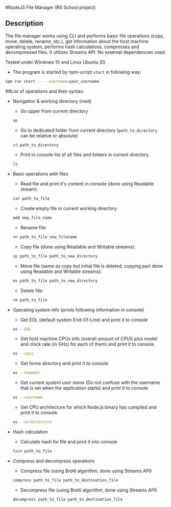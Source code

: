 #NodeJS File Manager (RS School project)

## Description

The file manager works using CLI and performs basic file operations (copy, move, delete, rename, etc.), 
get information about the host machine operating system, performs hash calculations, compresses and decompressed files. It utilizes Streams API.
No external dependencies used.

Tested under Windows 10 and Linux Ubuntu 20. 

- The program is started by npm-script `start` in following way:
```bash
npm run start -- --username=your_username
```
 
##List of operations and their syntax:
- Navigation & working directory (nwd)
    - Go upper from current directory
    ```bash
    up
    ```
    - Go to dedicated folder from current directory (`path_to_directory` can be relative or absolute)
    ```bash
    cd path_to_directory
    ```
    - Print in console list of all files and folders in current directory. 
    ```bash
    ls
    ```
    
- Basic operations with files
    - Read file and print it's content in console (done using Readable stream): 
    ```bash
    cat path_to_file
    ```
    - Create empty file in current working directory: 
    ```bash
    add new_file_name
    ```
    - Rename file: 
    ```bash
    rn path_to_file new_filename
    ```
    - Copy file (done using Readable and Writable streams): 
    ```bash
    cp path_to_file path_to_new_directory
    ```
    - Move file (same as copy but initial file is deleted, copying part done using Readable and Writable streams): 
    ```bash
    mv path_to_file path_to_new_directory
    ```
    - Delete file: 
    ```bash
    rm path_to_file
    ```
- Operating system info (prints following information in console)
    - Get EOL (default system End-Of-Line) and print it to console  
    ```bash
    os --EOL
    ```
    - Get host machine CPUs info (overall amount of CPUS plus model and clock rate (in GHz) for each of them) and print it to console  
    ```bash
    os --cpus
    ```
    - Get home directory and print it to console  
    ```bash
    os --homedir
    ```
    - Get current *system user name* (Do not confuse with the username that is set when the application starts) and print it to console  
    ```bash
    os --username
    ```
    - Get CPU architecture for which Node.js binary has compiled and print it to console  
    ```bash
    os --architecture
    ```
- Hash calculation  
    - Calculate hash for file and print it into console  
    ```bash
    hash path_to_file
    ```
- Compress and decompress operations  
    - Compress file (using Brotli algorithm, done using Streams API)  
    ```bash
    compress path_to_file path_to_destination_file
    ```
    - Decompress file (using Brotli algorithm, done using Streams API)  
    ```bash
    decompress path_to_file path_to_destination_file
    ```  
    